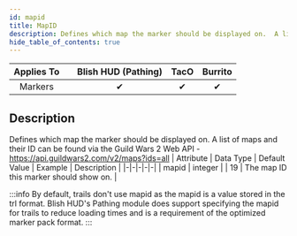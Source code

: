 ```yaml
---
id: mapid
title: MapID
description: Defines which map the marker should be displayed on.  A list of maps and their ID can be found via the Guild Wars 2 Web API - https://api.guildwars2.com/v2/maps?ids=all
hide_table_of_contents: true
---
```

| Applies To | | Blish HUD (Pathing) | TacO | Burrito |
|-|-|-|-|-|
| <center>Markers</center> | | <center>✔</center> | <center>✔</center> | <center>✔</center> |


## Description
Defines which map the marker should be displayed on.  A list of maps and their ID can be found via the Guild Wars 2 Web API - https://api.guildwars2.com/v2/maps?ids=all
| Attribute | Data Type | Default Value | Example | Description |
|-|-|-|-|-|
| mapid | integer |  | 19 | The map ID this marker should show on. | 

:::info 
By default, trails don't use mapid as the mapid is a value stored in the trl format.  Blish HUD's Pathing module does support specifying the mapid for trails to reduce loading times and is a requirement of the optimized marker pack format.
:::


